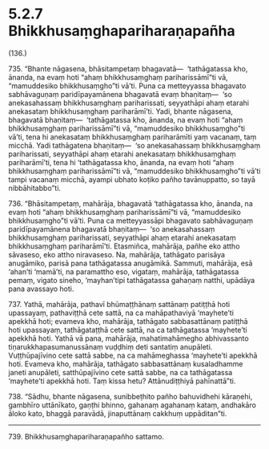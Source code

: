 

# 5.2.7 Bhikkhusaṃghapariharaṇapañha




(136.)

735\. “Bhante nāgasena, bhāsitampetaṃ bhagavatā—  ‘tathāgatassa kho, ānanda, na evaṃ hoti “ahaṃ bhikkhusaṃghaṃ pariharissāmī”ti vā, “mamuddesiko bhikkhusaṃgho”ti vā’ti. Puna ca metteyyassa bhagavato sabhāvaguṇaṃ paridīpayamānena bhagavatā evaṃ bhaṇitaṃ—  ‘so anekasahassaṃ bhikkhusaṃghaṃ pariharissati, seyyathāpi ahaṃ etarahi anekasataṃ bhikkhusaṃghaṃ pariharāmī’ti. Yadi, bhante nāgasena, bhagavatā bhaṇitaṃ—  ‘tathāgatassa kho, ānanda, na evaṃ hoti “ahaṃ bhikkhusaṃghaṃ pariharissāmī”ti vā, “mamuddesiko bhikkhusaṃgho”ti vā’ti, tena hi anekasataṃ bhikkhusaṃghaṃ pariharāmīti yaṃ vacanaṃ, taṃ micchā. Yadi tathāgatena bhaṇitaṃ—  ‘so anekasahassaṃ bhikkhusaṃghaṃ pariharissati, seyyathāpi ahaṃ etarahi anekasataṃ bhikkhusaṃghaṃ pariharāmī’ti, tena hi ‘tathāgatassa kho, ānanda, na evaṃ hoti “ahaṃ bhikkhusaṃghaṃ pariharissāmī”ti vā, “mamuddesiko bhikkhusaṃgho”ti vā’ti tampi vacanaṃ micchā, ayampi ubhato koṭiko pañho tavānuppatto, so tayā nibbāhitabbo”ti.

736\. “Bhāsitampetaṃ, mahārāja, bhagavatā ‘tathāgatassa kho, ānanda, na evaṃ hoti “ahaṃ bhikkhusaṃghaṃ pariharissāmī”ti vā, “mamuddesiko bhikkhusaṃgho”ti vā’ti. Puna ca metteyyassāpi bhagavato sabhāvaguṇaṃ paridīpayamānena bhagavatā bhaṇitaṃ—  ‘so anekasahassaṃ bhikkhusaṃghaṃ pariharissati, seyyathāpi ahaṃ etarahi anekasataṃ bhikkhusaṃghaṃ pariharāmī’ti. Etasmiñca, mahārāja, pañhe eko attho sāvaseso, eko attho niravaseso. Na, mahārāja, tathāgato parisāya anugāmiko, parisā pana tathāgatassa anugāmikā. Sammuti, mahārāja, esā ‘ahan’ti ‘mamā’ti, na paramattho eso, vigataṃ, mahārāja, tathāgatassa pemaṃ, vigato sineho, ‘mayhan’tipi tathāgatassa gahaṇaṃ natthi, upādāya pana avassayo hoti.

737\. Yathā, mahārāja, pathavī bhūmaṭṭhānaṃ sattānaṃ patiṭṭhā hoti upassayaṃ, pathaviṭṭhā cete sattā, na ca mahāpathaviyā ‘mayhete’ti apekkhā hoti; evameva kho, mahārāja, tathāgato sabbasattānaṃ patiṭṭhā hoti upassayaṃ, tathāgataṭṭhā cete sattā, na ca tathāgatassa ‘mayhete’ti apekkhā hoti. Yathā vā pana, mahārāja, mahatimahāmegho abhivassanto tiṇarukkhapasumanussānaṃ vuḍḍhiṃ deti santatiṃ anupāleti. Vuṭṭhūpajīvino cete sattā sabbe, na ca mahāmeghassa ‘mayhete’ti apekkhā hoti. Evameva kho, mahārāja, tathāgato sabbasattānaṃ kusaladhamme janeti anupāleti, satthūpajīvino cete sattā sabbe, na ca tathāgatassa ‘mayhete’ti apekkhā hoti. Taṃ kissa hetu? Attānudiṭṭhiyā pahīnattā”ti.

738\. “Sādhu, bhante nāgasena, sunibbeṭhito pañho bahuvidhehi kāraṇehi, gambhīro uttānīkato, gaṇṭhi bhinno, gahanaṃ agahanaṃ kataṃ, andhakāro āloko kato, bhaggā paravādā, jinaputtānaṃ cakkhuṃ uppāditan”ti.

---

739\. Bhikkhusaṃghapariharaṇapañho sattamo.





